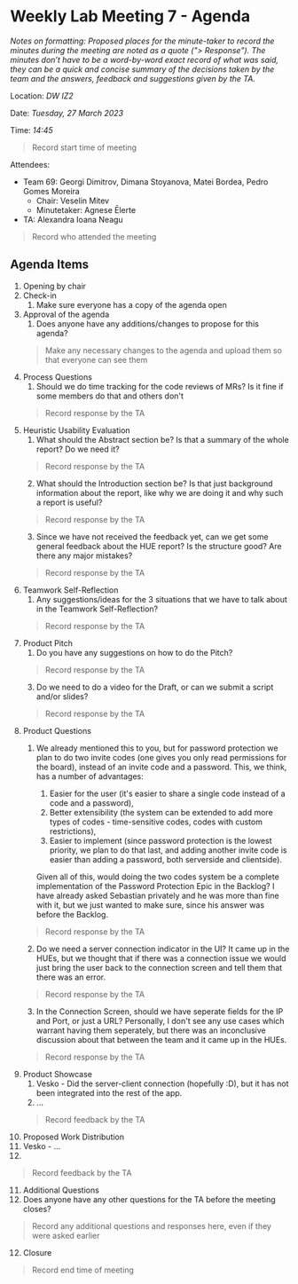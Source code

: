 # Weekly Lab Meeting 7 - Agenda

*Notes on formatting:
Proposed places for the minute-taker to record the minutes during the meeting are noted as a quote ("> Response").
The minutes don’t have to be a word-by-word exact record of what was said, they can be a quick and concise summary of the decisions taken by the team and the answers, feedback and suggestions given by the TA.*

Location: *DW IZ2*

Date: *Tuesday, 27 March 2023*

Time: *14:45*
> Record start time of meeting

Attendees:
- Team 69: Georgi Dimitrov, Dimana Stoyanova, Matei Bordea, Pedro Gomes Moreira
  - Chair: Veselin Mitev
  - Minutetaker: Agnese Ēlerte
- TA: Alexandra Ioana Neagu
> Record who attended the meeting

## Agenda Items
1. Opening by chair
2. Check-in
   1. Make sure everyone has a copy of the agenda open
3. Approval of the agenda
   1. Does anyone have any additions/changes to propose for this agenda?
   > Make any necessary changes to the agenda and upload them so that everyone can see them
4. Process Questions
   1. Should we do time tracking for the code reviews of MRs? Is it fine if some members do that and others don't
   > Record response by the TA
5. Heuristic Usability Evaluation
   1. What should the Abstract section be? Is that a summary of the whole report? Do we need it?
   > Record response by the TA
   2. What should the Introduction section be? Is that just background information about the report, like why we are doing it and why such a report is useful?
   > Record response by the TA
   3. Since we have not received the feedback yet, can we get some general feedback about the HUE report? Is the structure good? Are there any major mistakes?
   > Record response by the TA
6. Teamwork Self-Reflection
   1. Any suggestions/ideas for the 3 situations that we have to talk about in the Teamwork Self-Reflection?
   > Record response by the TA
7. Product Pitch
   1. Do you have any suggestions on how to do the Pitch?
   > Record response by the TA
   3. Do we need to do a video for the Draft, or can we submit a script and/or slides?
   > Record response by the TA
8. Product Questions
   1. We already mentioned this to you, but for password protection we plan to do two invite codes (one gives you only read permissions for the board), instead of an invite code and a password. This, we think, has a number of advantages:
      1.  Easier for the user (it's easier to share a single code instead of a code and a password),
      2.  Better extensibility (the system can be extended to add more types of codes - time-sensitive codes, codes with custom restrictions),
      3.  Easier to implement (since password protection is the lowest priority, we plan to do that last, and adding another invite code is easier than adding a password, both serverside and clientside).
   
      Given all of this, would doing the two codes system be a complete implementation of the Password Protection Epic in the Backlog? I have already asked Sebastian privately and he was more than fine with it, but we just wanted to make sure, since his answer was before the Backlog.
   > Record response by the TA
   2. Do we need a server connection indicator in the UI? It came up in the HUEs, but we thought that if there was a connection issue we would just bring the user back to the connection screen and tell them that there was an error.
   > Record response by the TA
   3. In the Connection Screen, should we have seperate fields for the IP and Port, or just a URL? Personally, I don't see any use cases which warrant having them seperately, but there was an inconclusive discussion about that between the team and it came up in the HUEs. 
   > Record response by the TA
9. Product Showcase
   1. Vesko - Did the server-client connection (hopefully :D), but it has not been integrated into the rest of the app.
   2. ...
   > Record feedback by the TA
10. Proposed Work Distribution
   1. Vesko - ...
   2. 
   > Record feedback by the TA
11. Additional Questions
   1. Does anyone have any other questions for the TA before the meeting closes?
   > Record any additional questions and responses here, even if they were asked earlier
12. Closure
   > Record end time of meeting

